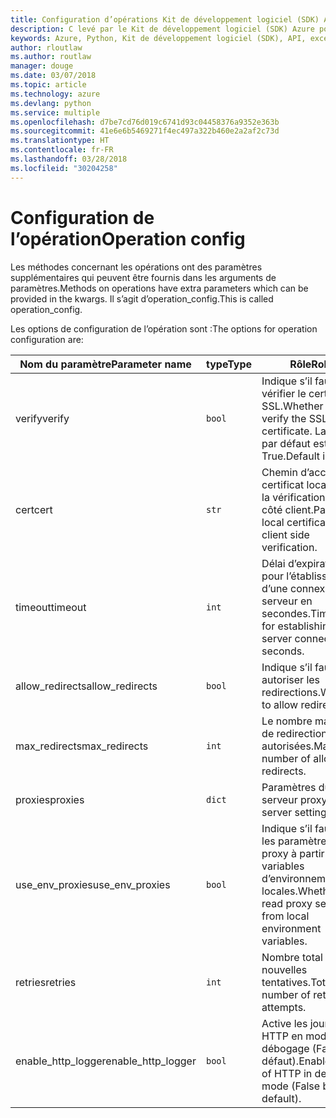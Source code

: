 ```yaml
---
title: Configuration d’opérations Kit de développement logiciel (SDK) Azure pour Python
description: C levé par le Kit de développement logiciel (SDK) Azure pour Python
keywords: Azure, Python, Kit de développement logiciel (SDK), API, exceptions
author: rloutlaw
ms.author: routlaw
manager: douge
ms.date: 03/07/2018
ms.topic: article
ms.technology: azure
ms.devlang: python
ms.service: multiple
ms.openlocfilehash: d7be7cd76d019c6741d93c04458376a9352e363b
ms.sourcegitcommit: 41e6e6b5469271f4ec497a322b460e2a2af2c73d
ms.translationtype: HT
ms.contentlocale: fr-FR
ms.lasthandoff: 03/28/2018
ms.locfileid: "30204258"
---
```

# <a name="operation-config"></a><span data-ttu-id="ce54b-104">Configuration de l’opération</span><span class="sxs-lookup"><span data-stu-id="ce54b-104">Operation config</span></span> 

<span data-ttu-id="ce54b-105">Les méthodes concernant les opérations ont des paramètres supplémentaires qui peuvent être fournis dans les arguments de paramètres.</span><span class="sxs-lookup"><span data-stu-id="ce54b-105">Methods on operations have extra parameters which can be provided in the kwargs.</span></span> <span data-ttu-id="ce54b-106">Il s’agit d’operation_config.</span><span class="sxs-lookup"><span data-stu-id="ce54b-106">This is called operation_config.</span></span>

<span data-ttu-id="ce54b-107">Les options de configuration de l’opération sont :</span><span class="sxs-lookup"><span data-stu-id="ce54b-107">The options for operation configuration are:</span></span>

|<span data-ttu-id="ce54b-108">Nom du paramètre</span><span class="sxs-lookup"><span data-stu-id="ce54b-108">Parameter name</span></span>|<span data-ttu-id="ce54b-109">type</span><span class="sxs-lookup"><span data-stu-id="ce54b-109">Type</span></span>|<span data-ttu-id="ce54b-110">Rôle</span><span class="sxs-lookup"><span data-stu-id="ce54b-110">Role</span></span>|
|----------------------|------|---------------|
| <span data-ttu-id="ce54b-111">verify</span><span class="sxs-lookup"><span data-stu-id="ce54b-111">verify</span></span> |`bool`|<span data-ttu-id="ce54b-112">Indique s’il faut vérifier le certificat SSL.</span><span class="sxs-lookup"><span data-stu-id="ce54b-112">Whether to verify the SSL certificate.</span></span> <span data-ttu-id="ce54b-113">La valeur par défaut est True.</span><span class="sxs-lookup"><span data-stu-id="ce54b-113">Default is True.</span></span>|
|  <span data-ttu-id="ce54b-114">cert</span><span class="sxs-lookup"><span data-stu-id="ce54b-114">cert</span></span> |`str`| <span data-ttu-id="ce54b-115">Chemin d’accès du certificat local pour la vérification du côté client.</span><span class="sxs-lookup"><span data-stu-id="ce54b-115">Path to local certificate for client side verification.</span></span>|
|  <span data-ttu-id="ce54b-116">timeout</span><span class="sxs-lookup"><span data-stu-id="ce54b-116">timeout</span></span> |`int`| <span data-ttu-id="ce54b-117">Délai d’expiration pour l’établissement d’une connexion au serveur en secondes.</span><span class="sxs-lookup"><span data-stu-id="ce54b-117">Timeout for establishing a server connection in seconds.</span></span>|
|  <span data-ttu-id="ce54b-118">allow_redirects</span><span class="sxs-lookup"><span data-stu-id="ce54b-118">allow_redirects</span></span> |`bool` | <span data-ttu-id="ce54b-119">Indique s’il faut autoriser les redirections.</span><span class="sxs-lookup"><span data-stu-id="ce54b-119">Whether to allow redirects.</span></span>|
|  <span data-ttu-id="ce54b-120">max_redirects</span><span class="sxs-lookup"><span data-stu-id="ce54b-120">max_redirects</span></span>  |`int`| <span data-ttu-id="ce54b-121">Le nombre maximal de redirections autorisées.</span><span class="sxs-lookup"><span data-stu-id="ce54b-121">Maimum number of allowed redirects.</span></span>|
|  <span data-ttu-id="ce54b-122">proxies</span><span class="sxs-lookup"><span data-stu-id="ce54b-122">proxies</span></span>  |`dict` |<span data-ttu-id="ce54b-123">Paramètres du serveur proxy.</span><span class="sxs-lookup"><span data-stu-id="ce54b-123">Proxy server settings.</span></span>|
|  <span data-ttu-id="ce54b-124">use_env_proxies</span><span class="sxs-lookup"><span data-stu-id="ce54b-124">use_env_proxies</span></span> |`bool` |<span data-ttu-id="ce54b-125">Indique s’il faut lire les paramètres de proxy à partir de variables d’environnement locales.</span><span class="sxs-lookup"><span data-stu-id="ce54b-125">Whether to read proxy settings from local environment variables.</span></span>|
|  <span data-ttu-id="ce54b-126">retries</span><span class="sxs-lookup"><span data-stu-id="ce54b-126">retries</span></span>  |`int` | <span data-ttu-id="ce54b-127">Nombre total de nouvelles tentatives.</span><span class="sxs-lookup"><span data-stu-id="ce54b-127">Total number of retry attempts.</span></span>|
|  <span data-ttu-id="ce54b-128">enable_http_logger</span><span class="sxs-lookup"><span data-stu-id="ce54b-128">enable_http_logger</span></span> | `bool`| <span data-ttu-id="ce54b-129">Active les journaux HTTP en mode débogage (False par défaut).</span><span class="sxs-lookup"><span data-stu-id="ce54b-129">Enable logs of HTTP in debug mode (False by default).</span></span>|
